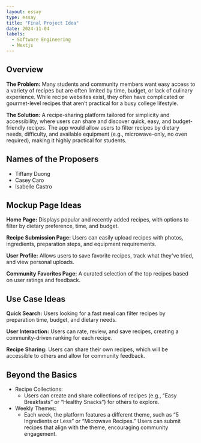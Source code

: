 ```yaml
---
layout: essay
type: essay
title: "Final Project Idea"
date: 2024-11-04
labels:
  - Software Engineering
  - Nextjs
---
```

## Overview

**The Problem:** Many students and community members want easy access to a variety of recipes but are often limited by time, budget, or lack of culinary experience. While recipe websites exist, they often have complicated or gourmet-level recipes that aren’t practical for a busy college lifestyle.

**The Solution:** A recipe-sharing platform tailored for simplicity and accessibility, where users can share and discover quick, easy, and budget-friendly recipes. The app would allow users to filter recipes by dietary needs, difficulty, and available equipment (e.g., microwave-only, no oven required), making it highly practical for students.


## Names of the Proposers
  - Tiffany Duong
  - Casey Caro
  - Isabelle Castro

## Mockup Page Ideas
**Home Page:** Displays popular and recently added recipes, with options to filter by dietary preference, time, and budget.

**Recipe Submission Page:** Users can easily upload recipes with photos, ingredients, preparation steps, and equipment requirements.

**User Profile:** Allows users to save favorite recipes, track what they've tried, and view personal uploads.

**Community Favorites Page:** A curated selection of the top recipes based on user ratings and feedback.

## Use Case Ideas
**Quick Search:** Users looking for a fast meal can filter recipes by preparation time, budget, and dietary needs.

**User Interaction:** Users can rate, review, and save recipes, creating a community-driven ranking for each recipe.

**Recipe Sharing:** Users can share their own recipes, which will be accessible to others and allow for community feedback.

## Beyond the Basics
  - Recipe Collections:
      - Users can create and share collections of recipes (e.g., “Easy Breakfasts” or “Healthy Snacks”) for others to explore.
  - Weekly Themes:
      - Each week, the platform features a different theme, such as “5 Ingredients or Less” or “Microwave Recipes.” Users can submit recipes that align with the theme, encouraging community engagement.
